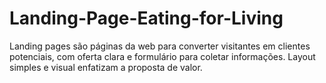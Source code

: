 # Landing-Page-Eating-for-Living
Landing pages são páginas da web para converter visitantes em clientes potenciais, com oferta clara e formulário para coletar informações. Layout simples e visual enfatizam a proposta de valor.
